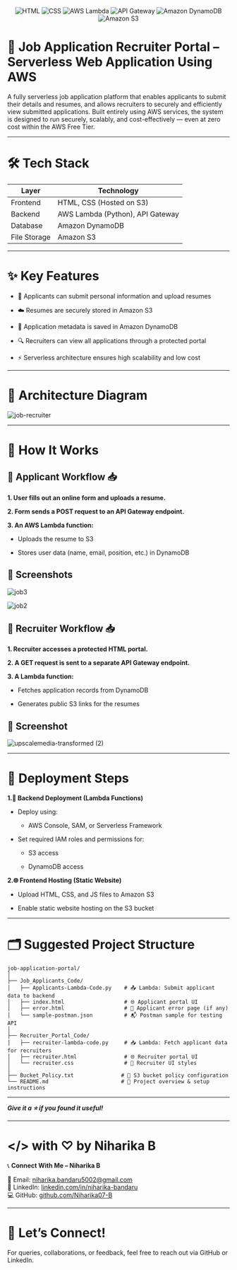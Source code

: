 <div align="center">

![HTML](https://img.shields.io/badge/HTML-E34F26?style=for-the-badge&logo=html5&logoColor=white)
![CSS](https://img.shields.io/badge/CSS-1572B6?style=for-the-badge&logo=css3&logoColor=white)
![AWS Lambda](https://img.shields.io/badge/AWS%20Lambda-FF9900?style=for-the-badge&logo=awslambda&logoColor=white)
![API Gateway](https://img.shields.io/badge/API%20Gateway-FF4F00?style=for-the-badge&logo=amazonapigateway&logoColor=white)
![Amazon DynamoDB](https://img.shields.io/badge/Amazon%20DynamoDB-4053D6?style=for-the-badge&logo=amazondynamodb&logoColor=white)
![Amazon S3](https://img.shields.io/badge/Amazon%20S3-569A31?style=for-the-badge&logo=amazons3&logoColor=white)

</div>
 

 

# 💼 Job Application Recruiter Portal – Serverless Web Application Using AWS 
  
A fully serverless job application platform that enables applicants to submit their details and resumes, and allows recruiters to securely and efficiently view submitted applications. Built entirely using AWS services, the system is designed to run securely, scalably, and cost-effectively — even at zero cost within the AWS Free Tier.

---

# 🛠️ Tech Stack

<div align="center">


| Layer        | Technology                           |
| ------------ | ------------------------------------ |
| Frontend     | HTML, CSS (Hosted on S3)             |
| Backend      | AWS Lambda (Python), API Gateway     |
| Database     | Amazon DynamoDB                      |
| File Storage | Amazon S3                            |

</div>

---
 
# ✨ Key Features

  + 📄 Applicants can submit personal information and upload resumes

  + ☁️ Resumes are securely stored in Amazon S3

  + 🧾 Application metadata is saved in Amazon DynamoDB

  + 🔍 Recruiters can view all applications through a protected portal

  + ⚡ Serverless architecture ensures high scalability and low cost

---
     
# 🧱 Architecture Diagram

![job-recruiter](https://github.com/user-attachments/assets/1e4c3919-da4b-4060-9e93-ac46ffaa1fb7)

---

# 📝 How It Works

## 👤 Applicant Workflow 📥

**1.  User fills out an online form and uploads a resume.**

**2.  Form sends a POST request to an API Gateway endpoint.**

**3.  An AWS Lambda function:**

   + Uploads the resume to S3

   + Stores user data (name, email, position, etc.) in DynamoDB

## 📸 Screenshots

![job3](https://github.com/user-attachments/assets/23b5abca-626d-4957-b271-a91fbf969700)

![job2](https://github.com/user-attachments/assets/52cd16c0-1749-4446-a3f2-41c2e176e87f)



## 👥 Recruiter Workflow 📥

**1. Recruiter accesses a protected HTML portal.**

**2. A GET request is sent to a separate API Gateway endpoint.**

**3. A Lambda function:**

  +  Fetches application records from DynamoDB

  +  Generates public S3 links for the resumes

## 📸 Screenshot

![upscalemedia-transformed (2)](https://github.com/user-attachments/assets/88f5f8e1-431f-44b4-9931-9b5bb3c4f5a5)

---

# 🚀 Deployment Steps

**1.🔧 Backend Deployment (Lambda Functions)**

+ Deploy using:

     +  AWS Console, SAM, or Serverless Framework

+ Set required IAM roles and permissions for:

     +  S3 access

     +  DynamoDB access

**2.🌐 Frontend Hosting (Static Website)**

+  Upload HTML, CSS, and JS files to Amazon S3

+  Enable static website hosting on the S3 bucket

---
# 🗂️ Suggested Project Structure

```
job-application-portal/
│
├── Job_Applicants_Code/
│   ├── Applicants-Lambda-Code.py    # 📤 Lambda: Submit applicant data to backend
│   ├── index.html                   # 🌐 Applicant portal UI
│   ├── error.html                   # 🚫 Applicant error page (if any)
│   └── sample-postman.json          # 📬 Postman sample for testing API
│
├── Recruiter_Portal_Code/
│   ├── recruiter-lambda-code.py     # 📥 Lambda: Fetch applicant data for recruiters
│   ├── recruiter.html               # 🌐 Recruiter portal UI
│   └── recruiter.css                # 🎨 Recruiter UI styles
│
├── Bucket_Policy.txt               # 📂 S3 bucket policy configuration
└── README.md                       # 📘 Project overview & setup instructions

```
---

___Give it a ⭐️ if you found it useful!___    

---

# </> with ♡ by Niharika B  

📞 **Connect With Me – Niharika B**

📧 Email: [niharika.bandaru5002@gmail.com](mailto:niharika.bandaru5002@gmail.com)  
💼 LinkedIn: [linkedin.com/in/niharika-bandaru](https://www.linkedin.com/in/niharika-bandaru/)  
💻 GitHub: [github.com/Niharika07-B](https://github.com/Niharika07-B)


---

# 💬 **Let’s Connect!**  
For queries, collaborations, or feedback, feel free to reach out via GitHub or LinkedIn.
































